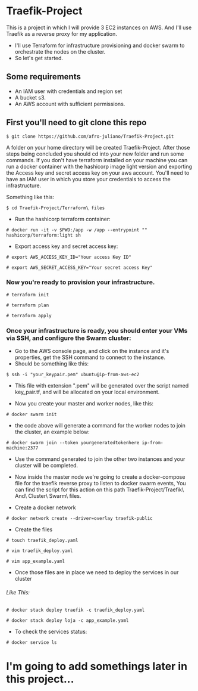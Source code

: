# Traefik-Project
This is a project in which I will provide 3 EC2 instances on AWS. And I'll use Traefik as a reverse proxy for my application.

* I'll use Terraform for infrastructure provisioning and docker swarm to orchestrate the nodes on the cluster.
* So let's get started.

## Some requirements
* An IAM user with credentials and region set
* A bucket s3.
* An AWS account with sufficient permissions.

## First you'll need to git clone this repo 
  ```
  $ git clone https://github.com/afro-juliano/Traefik-Project.git
  ```

  A folder on your home directory will be created Traefik-Project.
  After those steps being concluded you should cd into your new folder and run some commands. If you don't have terraform
  installed on your machine you can run a docker container with the hashicorp image light version and exporting the Access key
  and secret access key on your aws account. You'll need to have an IAM user in which you store your credentials to access the infrastructure.

  Something like this:
  ```
  $ cd Traefik-Project/Terraform\ files
  ```
  * Run the hashicorp terraform container:
  ```
  # docker run -it -v $PWD:/app -w /app --entrypoint "" hashicorp/terraform:light sh
  ```
  * Export access key and secret access key:
  ```
  # export AWS_ACCESS_KEY_ID="Your access Key ID"
  ```
  ```
  # export AWS_SECRET_ACCESS_KEY="Your secret access Key"
  ```
### Now you're ready to provision your infrastructure.

  ```
  # terraform init
  ```
  ```
  # terraform plan
  ```
  ```
  # terraform apply
  ```

### Once your infrastructure is ready, you should enter your VMs via SSH, and configure the Swarm cluster:
  * Go to the AWS console page, and click on the instance and it's properties, get the SSH command to connect to the instance.
  * Should be something like this:
  ```
  $ ssh -i "your_keypair.pem" ubuntu@ip-from-aws-ec2
  ```
  * This file with extension ".pem" will be generated over the script named key_pair.tf, 
    and will be allocated on your local environment.

  * Now you create your master and worker nodes, like this:
  ```
  # docker swarm init
  ```
  * the code above will generate a command for the worker nodes to join the cluster, an example below:
  ```
  # docker swarm join --token yourgeneratedtokenhere ip-from-machine:2377
  ```
  * Use the command generated to join the other two instances and your cluster will be completed.

  * Now inside the master node we're going to create a docker-compose file for the traefik reverse proxy to listen to docker swarm events,
    You can find the script for this action on this path Traefik-Project/Traefik\ And\ Cluster\ Swarm\ files.

  * Create a docker network 
  ```
  # docker network create --driver=overlay traefik-public
  ```
  * Create the files
  ```
  # touch traefik_deploy.yaml
  ```
  ```
  # vim traefik_deploy.yaml
  ```
  ```
  # vim app_example.yaml
  ```
  * Once those files are in place we need to deploy the services in our cluster

  ###### Like This:
  ```
  # docker stack deploy traefik -c traefik_deploy.yaml
  ```
  ```
  # docker stack deploy loja -c app_example.yaml
  ```
  * To check the services status: 

  ```
  # docker service ls
  ```

  # I'm going to add somethings later in this project...
